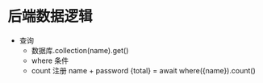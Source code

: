 # 后端数据逻辑

- 查询
    - 数据库.collection(name).get()
    - where 条件
    - count
        注册 name + password
        {total} = await where({name}).count()